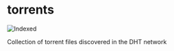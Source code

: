 torrents 
========
![Indexed](https://img.shields.io/badge/indexed-240284-blue)

Collection of torrent files discovered in the DHT network

